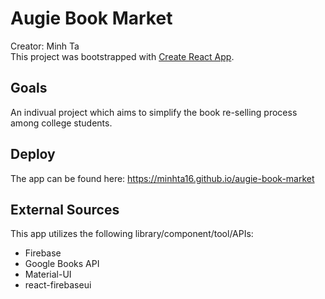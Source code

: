 # Augie Book Market
Creator: Minh Ta  
This project was bootstrapped with [Create React App](https://github.com/facebook/create-react-app).

## Goals
An indivual project which aims to simplify the book re-selling process among college students.

## Deploy
The app can be found here: https://minhta16.github.io/augie-book-market

## External Sources
This app utilizes the following library/component/tool/APIs:
- Firebase
- Google Books API
- Material-UI
- react-firebaseui
